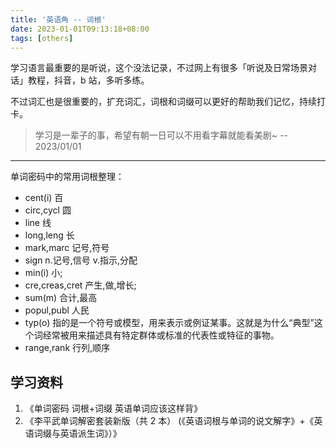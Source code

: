 ```yaml
---
title: '英语角 -- 词根'
date: 2023-01-01T09:13:18+08:00
tags: [others]
---
```


学习语言最重要的是听说，这个没法记录，不过网上有很多「听说及日常场景对话」教程，抖音，b 站，多听多练。

不过词汇也是很重要的，扩充词汇，词根和词缀可以更好的帮助我们记忆，持续打卡。

> 学习是一辈子的事，希望有朝一日可以不用看字幕就能看美剧~ -- 2023/01/01

---

单词密码中的常用词根整理：

- cent(i)           百
- circ,cycl         圆
- line              线
- long,leng         长
- mark,marc         记号,符号
- sign              n.记号,信号 v.指示,分配
- min(i)            小;
- cre,creas,cret    产生,做,增长;
- sum(m)            合计,最高
- popul,publ        人民
- typ(o)            指的是一个符号或模型，用来表示或例证某事。这就是为什么“典型”这个词经常被用来描述具有特定群体或标准的代表性或特征的事物。
- range,rank        行列,顺序

## 学习资料

1. 《单词密码 词根+词缀 英语单词应该这样背》
2. 《李平武单词解密套装新版（共 2 本） (《英语词根与单词的说文解字》+《英语词缀与英语派生词》）》
